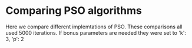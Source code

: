 # Comparing PSO algorithms
Here we compare different implemtations of PSO.  These comparisons all used 5000 iterations.  If bonus parameters are needed they were set to 'k': 3, 'p': 2